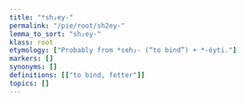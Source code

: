 ```yaml
---
title: "*sh₂ey-"
permalink: "/pie/root/sh2ey-"
lemma_to_sort: "sh₂ey-"
klass: root
etymology: ["Probably from *seh₂- (“to bind”) +‎ *-éyti."]
markers: []
synonyms: []
definitions: [["to bind, fetter"]]
topics: []
---
```

